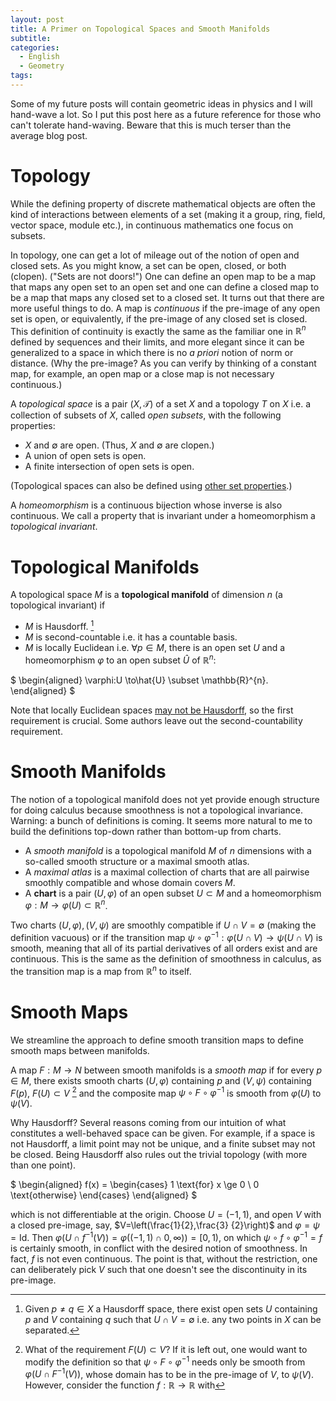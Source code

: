 ```yaml
---
layout: post
title: A Primer on Topological Spaces and Smooth Manifolds
subtitle:
categories:
  - English
  - Geometry
tags:
---
```

Some of my future posts will contain geometric ideas in physics and I will hand-wave a lot. So I put this post here as a future reference for those who can't tolerate hand-waving. Beware that this is much terser than the average blog post.

# Topology

While the defining property of discrete mathematical objects are often the kind of interactions between elements of a set (making it a group, ring, field, vector space, module etc.), in continuous mathematics one focus on subsets.

 In topology, one can get a lot of mileage out of the notion of open and closed sets. As you might know, a set can be open, closed, or both (clopen). ("Sets are not doors!") One can define an open map to be a map that maps any open set to an open set and one can define a closed map to be a map that maps any closed set to a closed set. It turns out that there are more useful things to do. A map is *continuous* if the pre-image of any open set is open, or equivalently, if the pre-image of any closed set is closed. This definition of continuity is exactly the same as the familiar one in $\mathbb{R}^{n}$ defined by sequences and their limits, and more elegant since it can be generalized to a space in which there is no *a priori* notion of norm or distance. (Why the pre-image? As you can verify by thinking of a constant map, for example, an open map or a close map is not necessary continuous.)

A *topological space* is a pair $\left(X,\mathcal{T}\right)$ of a set $X$ and a topology $T$ on $X$ i.e. a collection of subsets of $X$, called *open subsets*, with the following properties:

- $X$ and $\emptyset$ are open. (Thus, $X$ and $\emptyset$ are clopen.)
- A union of open sets is open.
- A finite intersection of open sets is open.

(Topological spaces can also be defined using [other set properties](https://en.wikipedia.org/w/index.php?title=Topological_space&oldid=756637885#Definition).)

A *homeomorphism* is a continuous bijection whose inverse is also continuous. We call a property that is invariant under a homeomorphism a *topological invariant*.

# Topological Manifolds

A topological space $M$ is a **topological manifold** of dimension $n$ (a topological invariant) if

* $M$ is Hausdorff. [^1]
* $M$ is second-countable i.e. it has a countable basis.
* $M$ is locally Euclidean i.e. $\forall p\in M$, there is an open set $U$ and a homeomorphism $\varphi$ to an open subset $\hat{U}$ of $\mathbb{R}^{n}$:

$ \begin{aligned}
  \varphi:U  \to\hat{U} \subset \mathbb{R}^{n}.
\end{aligned} $

Note that locally Euclidean spaces [may not be Hausdorff](https://en.wikipedia.org/w/index.php?title=Non-Hausdorff_manifold&oldid=756962961#Line_with_two_origins), so the first requirement is crucial. Some authors leave out the second-countability requirement.

# Smooth Manifolds

The notion of a topological manifold does not yet provide enough structure for doing calculus because smoothness is not a topological invariance. Warning: a bunch of definitions is coming. It seems more natural to me to build the definitions top-down rather than bottom-up from charts.

- A *smooth manifold* is a topological manifold $M$ of $n$ dimensions with a so-called smooth structure or a maximal smooth atlas.
- A *maximal atlas* is a maximal collection of charts that are all pairwise smoothly compatible and whose domain covers $M$.
- A **chart** is a pair $\left(U,\varphi\right)$ of an open subset $U\subset M$ and a homeomorphism $\varphi:M\to\varphi(U)\subset\mathbb{R}^{n}$.

Two charts $\left(U,\varphi\right),\left(V,\psi\right)$ are smoothly
compatible if $U\cap V=\emptyset$ (making the definition vacuous) or if the transition map $\psi\circ\varphi^{-1}:\varphi(U\cap V)\to\psi(U\cap V)$ is smooth, meaning that all of its partial derivatives of all orders exist and are continuous. This is the same as the definition of smoothness in calculus, as the transition map is a map from $\mathbb{R}^{n}$ to itself.

# Smooth Maps

We streamline the approach to define smooth transition maps to define smooth maps between manifolds.

A map $F:M\to N$ between smooth manifolds is a *smooth map* if for every $p\in M$, there exists smooth charts $\left(U,\varphi\right)$ containing $p$ and $\left(V,\psi\right)$ containing $F(p)$, $F(U)\subset V$ [^2] and the composite map $\psi\circ F\circ\varphi^{-1}$ is smooth from $\varphi(U)$ to $\psi(V)$.

<!--
-------------------------
-->

[^1]: Given $p\neq q\in X$ a Hausdorff space, there exist open sets $U$ containing $p$ and $V$ containing $q$ such that $U\cap V=\emptyset$ i.e. any two points in $X$ can be separated.

Why Hausdorff? Several reasons coming from our intuition of what constitutes a well-behaved space can be given. For example, if a space is not Hausdorff, a limit point may not be unique, and a finite subset may not be closed. Being Hausdorff also rules out the trivial topology (with more than one point).

[^2]: What of the requirement $F(U)\subset V$? If it is left out, one would want to modify the definition so that $\psi\circ F\circ\varphi^{-1}$ needs only be smooth from $\varphi(U\cap F^{-1}(V))$, whose domain has to be in the pre-image of $V$, to $\psi(V)$. However, consider the function $f:\mathbb{R}\to\mathbb{R}$ with

$ \begin{aligned}
f(x)  = \begin{cases}
          1 \text{for} x \ge 0 \\
          0 \text{otherwise}
        \end{cases}
\end{aligned} $

which is not differentiable at the origin. Choose $U=(-1,1)$, and open $V$ with a closed pre-image, say, $V=\left(\frac{1}{2},\frac{3} {2}\right)$ and $\varphi=\psi=\mbox{Id}$. Then $\varphi\left(U\cap f^{-1}(V)\right)=\varphi\left((-1,1)\cap 0,\infty)\right)=[0,1)$, on which $\psi\circ f\circ\varphi^{-1}=f$ is certainly smooth, in conflict with the desired notion of smoothness. In fact, $f$ is not even continuous. The point is that, without the restriction, one can deliberately pick $V$ such that one doesn't see the discontinuity in its pre-image.
